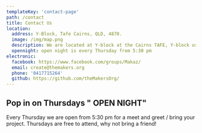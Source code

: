 ```yaml
---
templateKey: 'contact-page'
path: /contact
title: Contact Us
location:
  address: Y-Block, Tafe Cairns, QLD, 4870.
  image: /img/map.png
  description: We are located at Y-block at the Cairns TAFE, Y-block us behind the catering block on Gatton St.
  opennight: open night is every Thursday from 5:30 pm
electronic:
  facebook: https://www.facebook.com/groups/Makaz/
  email: create@themakers.org
  phone: '0417715264'
  github: https://github.com/theMakersOrg/
---
```


## Pop in on Thursdays " OPEN NIGHT"

Every Thursday we are open from 5:30 pm for a meet and greet / bring your project. Thursdays are free to attend, why not bring a friend!
